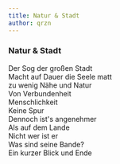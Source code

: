 ```yaml
---
title: Natur & Stadt
author: qrzn
---
```


### Natur & Stadt  
  
Der Sog der großen Stadt  
Macht auf Dauer die Seele matt  
zu wenig Nähe und Natur  
Von Verbundenheit  
Menschlichkeit  
Keine Spur  
Dennoch ist's angenehmer  
Als auf dem Lande  
Nicht wer ist er  
Was sind seine Bande?  
Ein kurzer Blick und Ende  
